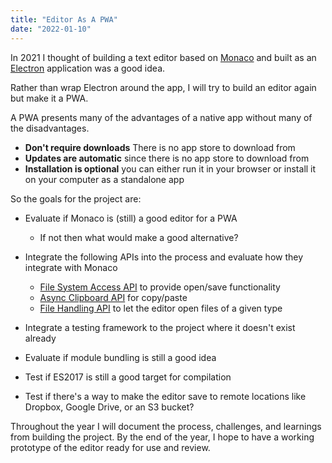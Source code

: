 ```yaml
---
title: "Editor As A PWA"
date: "2022-01-10"
---
```


In 2021 I thought of building a text editor based on [Monaco](https://github.com/microsoft/monaco-editor) and built as an [Electron](https://www.electronjs.org/) application was a good idea.

Rather than wrap Electron around the app, I will try to build an editor again but make it a PWA.

A PWA presents many of the advantages of a native app without many of the disadvantages.

- **Don't require downloads** There is no app store to download from
- **Updates are automatic** since there is no app store to download from
- **Installation is optional** you can either run it in your browser or install it on your computer as a standalone app

So the goals for the project are:

- Evaluate if Monaco is (still) a good editor for a PWA
    
    - If not then what would make a good alternative?
- Integrate the following APIs into the process and evaluate how they integrate with Monaco
    
    - [File System Access API](https://web.dev/file-system-access/) to provide open/save functionality
    - [Async Clipboard API](https://web.dev/async-clipboard/) for copy/paste
    - [File Handling API](https://web.dev/file-handling/) to let the editor open files of a given type
- Integrate a testing framework to the project where it doesn't exist already
- Evaluate if module bundling is still a good idea
- Test if ES2017 is still a good target for compilation
- Test if there's a way to make the editor save to remote locations like Dropbox, Google Drive, or an S3 bucket?

Throughout the year I will document the process, challenges, and learnings from building the project. By the end of the year, I hope to have a working prototype of the editor ready for use and review.
